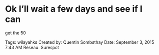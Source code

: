 # Ok I’II wait a few days and see if I can
get the 50

Tags: wilayahks
Created by: Quentin Sombsthay
Date: September 3, 2015 7:43 AM
Réseau: Surespot